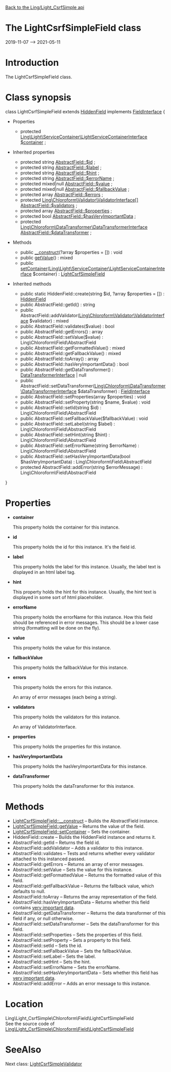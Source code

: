 [Back to the Ling/Light_CsrfSimple api](https://github.com/lingtalfi/Light_CsrfSimple/blob/master/doc/api/Ling/Light_CsrfSimple.md)



The LightCsrfSimpleField class
================
2019-11-07 --> 2021-05-11






Introduction
============

The LightCsrfSimpleField class.



Class synopsis
==============


class <span class="pl-k">LightCsrfSimpleField</span> extends [HiddenField](https://github.com/lingtalfi/Chloroform/blob/master/doc/api/Ling/Chloroform/Field/HiddenField.md) implements [FieldInterface](https://github.com/lingtalfi/Chloroform/blob/master/doc/api/Ling/Chloroform/Field/FieldInterface.md) {

- Properties
    - protected [Ling\Light\ServiceContainer\LightServiceContainerInterface](https://github.com/lingtalfi/Light/blob/master/doc/api/Ling/Light/ServiceContainer/LightServiceContainerInterface.md) [$container](#property-container) ;

- Inherited properties
    - protected string [AbstractField::$id](#property-id) ;
    - protected string [AbstractField::$label](#property-label) ;
    - protected string [AbstractField::$hint](#property-hint) ;
    - protected string [AbstractField::$errorName](#property-errorName) ;
    - protected mixed|null [AbstractField::$value](#property-value) ;
    - protected mixed|null [AbstractField::$fallbackValue](#property-fallbackValue) ;
    - protected array [AbstractField::$errors](#property-errors) ;
    - protected [Ling\Chloroform\Validator\ValidatorInterface[]](https://github.com/lingtalfi/Chloroform/blob/master/doc/api/Ling/Chloroform/Validator/ValidatorInterface.md) [AbstractField::$validators](#property-validators) ;
    - protected array [AbstractField::$properties](#property-properties) ;
    - protected bool [AbstractField::$hasVeryImportantData](#property-hasVeryImportantData) ;
    - protected [Ling\Chloroform\DataTransformer\DataTransformerInterface](https://github.com/lingtalfi/Chloroform/blob/master/doc/api/Ling/Chloroform/DataTransformer/DataTransformerInterface.md) [AbstractField::$dataTransformer](#property-dataTransformer) ;

- Methods
    - public [__construct](https://github.com/lingtalfi/Light_CsrfSimple/blob/master/doc/api/Ling/Light_CsrfSimple/Chloroform/Field/LightCsrfSimpleField/__construct.md)(?array $properties = []) : void
    - public [getValue](https://github.com/lingtalfi/Light_CsrfSimple/blob/master/doc/api/Ling/Light_CsrfSimple/Chloroform/Field/LightCsrfSimpleField/getValue.md)() : mixed
    - public [setContainer](https://github.com/lingtalfi/Light_CsrfSimple/blob/master/doc/api/Ling/Light_CsrfSimple/Chloroform/Field/LightCsrfSimpleField/setContainer.md)([Ling\Light\ServiceContainer\LightServiceContainerInterface](https://github.com/lingtalfi/Light/blob/master/doc/api/Ling/Light/ServiceContainer/LightServiceContainerInterface.md) $container) : [LightCsrfSimpleField](https://github.com/lingtalfi/Light_CsrfSimple/blob/master/doc/api/Ling/Light_CsrfSimple/Chloroform/Field/LightCsrfSimpleField.md)

- Inherited methods
    - public static HiddenField::create(string $id, ?array $properties = []) : [HiddenField](https://github.com/lingtalfi/Chloroform/blob/master/doc/api/Ling/Chloroform/Field/HiddenField.md)
    - public AbstractField::getId() : string
    - public AbstractField::addValidator([Ling\Chloroform\Validator\ValidatorInterface](https://github.com/lingtalfi/Chloroform/blob/master/doc/api/Ling/Chloroform/Validator/ValidatorInterface.md) $validator) : mixed
    - public AbstractField::validates($value) : bool
    - public AbstractField::getErrors() : array
    - public AbstractField::setValue($value) : Ling\Chloroform\Field\AbstractField
    - public AbstractField::getFormattedValue() : mixed
    - public AbstractField::getFallbackValue() : mixed
    - public AbstractField::toArray() : array
    - public AbstractField::hasVeryImportantData() : bool
    - public AbstractField::getDataTransformer() : [DataTransformerInterface](https://github.com/lingtalfi/Chloroform/blob/master/doc/api/Ling/Chloroform/DataTransformer/DataTransformerInterface.md) | null
    - public AbstractField::setDataTransformer([Ling\Chloroform\DataTransformer\DataTransformerInterface](https://github.com/lingtalfi/Chloroform/blob/master/doc/api/Ling/Chloroform/DataTransformer/DataTransformerInterface.md) $dataTransformer) : [FieldInterface](https://github.com/lingtalfi/Chloroform/blob/master/doc/api/Ling/Chloroform/Field/FieldInterface.md)
    - public AbstractField::setProperties(array $properties) : void
    - public AbstractField::setProperty(string $name, $value) : void
    - public AbstractField::setId(string $id) : Ling\Chloroform\Field\AbstractField
    - public AbstractField::setFallbackValue($fallbackValue) : void
    - public AbstractField::setLabel(string $label) : Ling\Chloroform\Field\AbstractField
    - public AbstractField::setHint(string $hint) : Ling\Chloroform\Field\AbstractField
    - public AbstractField::setErrorName(string $errorName) : Ling\Chloroform\Field\AbstractField
    - public AbstractField::setHasVeryImportantData(bool $hasVeryImportantData) : Ling\Chloroform\Field\AbstractField
    - protected AbstractField::addError(string $errorMessage) : Ling\Chloroform\Field\AbstractField

}




Properties
=============

- <span id="property-container"><b>container</b></span>

    This property holds the container for this instance.
    
    

- <span id="property-id"><b>id</b></span>

    This property holds the id for this instance.
    It's the field id.
    
    

- <span id="property-label"><b>label</b></span>

    This property holds the label for this instance.
    Usually, the label text is displayed in an html label tag.
    
    

- <span id="property-hint"><b>hint</b></span>

    This property holds the hint for this instance.
    Usually, the hint text is displayed in some sort of html placeholder.
    
    

- <span id="property-errorName"><b>errorName</b></span>

    This property holds the errorName for this instance.
    How this field should be referenced in error messages.
    This should be a lower case string (formatting will be done on the fly).
    
    

- <span id="property-value"><b>value</b></span>

    This property holds the value for this instance.
    
    

- <span id="property-fallbackValue"><b>fallbackValue</b></span>

    This property holds the fallbackValue for this instance.
    
    

- <span id="property-errors"><b>errors</b></span>

    This property holds the errors for this instance.
    
    An array of error messages (each being a string).
    
    

- <span id="property-validators"><b>validators</b></span>

    This property holds the validators for this instance.
    
    An array of ValidatorInterface.
    
    

- <span id="property-properties"><b>properties</b></span>

    This property holds the properties for this instance.
    
    

- <span id="property-hasVeryImportantData"><b>hasVeryImportantData</b></span>

    This property holds the hasVeryImportantData for this instance.
    
    

- <span id="property-dataTransformer"><b>dataTransformer</b></span>

    This property holds the dataTransformer for this instance.
    
    



Methods
==============

- [LightCsrfSimpleField::__construct](https://github.com/lingtalfi/Light_CsrfSimple/blob/master/doc/api/Ling/Light_CsrfSimple/Chloroform/Field/LightCsrfSimpleField/__construct.md) &ndash; Builds the AbstractField instance.
- [LightCsrfSimpleField::getValue](https://github.com/lingtalfi/Light_CsrfSimple/blob/master/doc/api/Ling/Light_CsrfSimple/Chloroform/Field/LightCsrfSimpleField/getValue.md) &ndash; Returns the value of the field.
- [LightCsrfSimpleField::setContainer](https://github.com/lingtalfi/Light_CsrfSimple/blob/master/doc/api/Ling/Light_CsrfSimple/Chloroform/Field/LightCsrfSimpleField/setContainer.md) &ndash; Sets the container.
- HiddenField::create &ndash; Builds the HiddenField instance and returns it.
- AbstractField::getId &ndash; Returns the field id.
- AbstractField::addValidator &ndash; Adds a validator to this instance.
- AbstractField::validates &ndash; Tests and returns whether every validator attached to this instanced passed.
- AbstractField::getErrors &ndash; Returns an array of error messages.
- AbstractField::setValue &ndash; Sets the value for this instance.
- AbstractField::getFormattedValue &ndash; Returns the formatted value of this field.
- AbstractField::getFallbackValue &ndash; Returns the fallback value, which defaults to null.
- AbstractField::toArray &ndash; Returns the array representation of the field.
- AbstractField::hasVeryImportantData &ndash; Returns whether this field contains [very important data](https://github.com/lingtalfi/Chloroform/blob/master/doc/pages/chloroform-discussion.md#the-concept-of-very-important-data).
- AbstractField::getDataTransformer &ndash; Returns the data transformer of this field if any, or null otherwise.
- AbstractField::setDataTransformer &ndash; Sets the dataTransformer for this field.
- AbstractField::setProperties &ndash; Sets the properties of this field.
- AbstractField::setProperty &ndash; Sets a property to this field.
- AbstractField::setId &ndash; Sets the id.
- AbstractField::setFallbackValue &ndash; Sets the fallbackValue.
- AbstractField::setLabel &ndash; Sets the label.
- AbstractField::setHint &ndash; Sets the hint.
- AbstractField::setErrorName &ndash; Sets the errorName.
- AbstractField::setHasVeryImportantData &ndash; Sets whether this field has [very important data](https://github.com/lingtalfi/Chloroform/blob/master/doc/pages/chloroform-discussion.md#the-concept-of-very-important-data).
- AbstractField::addError &ndash; Adds an error message to this instance.





Location
=============
Ling\Light_CsrfSimple\Chloroform\Field\LightCsrfSimpleField<br>
See the source code of [Ling\Light_CsrfSimple\Chloroform\Field\LightCsrfSimpleField](https://github.com/lingtalfi/Light_CsrfSimple/blob/master/Chloroform/Field/LightCsrfSimpleField.php)



SeeAlso
==============
Next class: [LightCsrfSimpleValidator](https://github.com/lingtalfi/Light_CsrfSimple/blob/master/doc/api/Ling/Light_CsrfSimple/Chloroform/Validator/LightCsrfSimpleValidator.md)<br>
